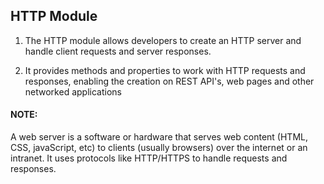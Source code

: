 ## HTTP Module

1. The HTTP module allows developers to create an HTTP server and handle client requests and server responses.

2. It provides methods and properties to work with HTTP requests and responses, enabling the creation on REST API's, web pages and other networked applications

#### NOTE:

A web server is a software or hardware that serves web content (HTML, CSS, javaScript, etc) to clients (usually browsers) over the internet or an intranet. It uses protocols like HTTP/HTTPS to handle requests and responses.
